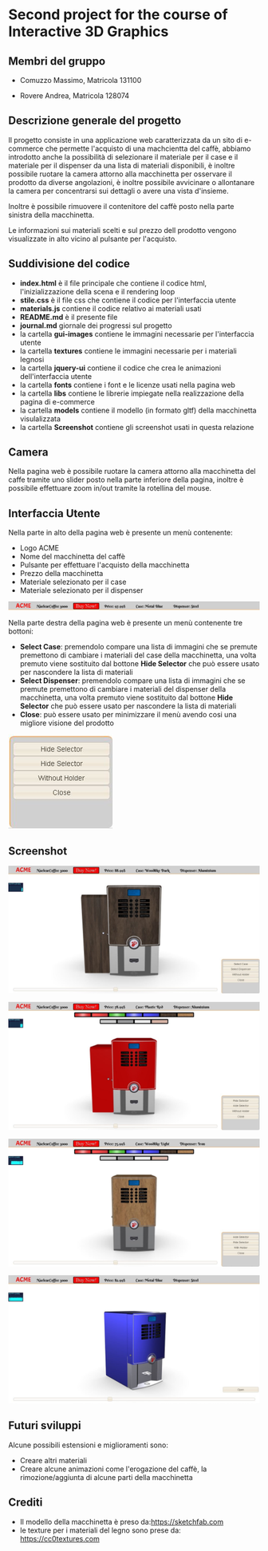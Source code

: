 # Second project for the course of Interactive 3D Graphics



## Membri del gruppo

- Comuzzo Massimo, Matricola 131100

- Rovere Andrea, Matricola 128074

## Descrizione generale del progetto

Il progetto consiste in una applicazione web caratterizzata da un sito di e-commerce che permette l'acquisto di una machcientta del caffè, abbiamo introdotto anche la possibilità di selezionare il materiale per il case e il materiale per il dispenser da una lista di materiali disponibili, è inoltre possibile ruotare la camera attorno alla macchinetta per osservare il prodotto da diverse angolazioni, è inoltre possibile avvicinare o allontanare la camera per concentrarsi sui dettagli o avere una vista d'insieme.

Inoltre è possibile rimuovere il contenitore del caffè posto nella parte sinistra della macchinetta.

Le informazioni sui materiali scelti e sul prezzo dell prodotto vengono visualizzate in alto vicino al pulsante per l'acquisto.

## Suddivisione del codice 

- **index.html** è il file principale che contiene il codice html, l'inizializzazione della scena e il rendering loop 
- **stile.css** è il file css che contiene il codice per l'interfaccia utente
- **materials.js** contiene il codice relativo ai materiali usati
- **README.md** è il presente file
- **journal.md** giornale dei progressi sul progetto
- la cartella **gui-images** contiene le immagini necessarie per l'interfaccia utente
- la cartella **textures** contiene le immagini necessarie per i materiali legnosi
- la cartella **jquery-ui** contiene il codice che crea le animazioni dell'interfaccia utente
- la cartella **fonts** contiene i font e le licenze usati nella pagina web
- la cartella **libs** contiene le librerie impiegate nella realizzazione della pagina di e-commerce
- la cartella **models** contiene il modello (in formato gltf) della macchinetta visulalizzata
- la cartella **Screenshot** contiene gli screenshot usati in questa relazione



## Camera

Nella pagina web è possibile ruotare la camera attorno alla macchinetta del caffe tramite uno slider posto nella parte inferiore della pagina, inoltre è possibile effettuare zoom in/out tramite la rotellina del mouse. 



## Interfaccia Utente

Nella parte in alto della pagina web è  presente un menù contenente:

- Logo ACME
- Nome del macchinetta del caffè
- Pulsante per effettuare l'acquisto della macchinetta
- Prezzo della macchinetta
- Materiale selezionato per il case 
- Materiale selezionato per il dispenser 

![Interfaccia utente top](Screenshot/interfaccia_top.JPG)

Nella parte destra della pagina web è presente un menù contenente tre bottoni:

- **Select Case**: premendolo compare una lista di immagini che se premute premettono di cambiare i materiali del case della macchinetta, una volta premuto viene sostituito dal bottone **Hide Selector** che può essere usato per nascondere la lista di materiali
- **Select Dispenser**: premendolo compare una lista di immagini che se premute premettono di cambiare i materiali del dispenser della macchinetta, una volta premuto viene sostituito dal bottone **Hide Selector** che può essere usato per nascondere la lista di materiali
- **Close**: può essere usato per minimizzare il menù avendo cosi una migliore visione del prodotto

![Interfaccia utente](Screenshot/interfaccia.JPG)

## Screenshot

![front full](Screenshot/Front_full.JPG)



![front full mat](Screenshot/Front_full_mat.JPG)



![front solo](Screenshot/Front_solo_mat.JPG)

![side_solo](Screenshot/Side_solo.JPG)



## Futuri sviluppi

Alcune possibili estensioni e miglioramenti sono:

- Creare altri materiali
- Creare alcune animazioni come l'erogazione del caffè, la rimozione/aggiunta di alcune parti della macchinetta



## Crediti

- Il modello della macchinetta è preso da:https://sketchfab.com
- le texture per i materiali del legno sono prese da: https://cc0textures.com

  